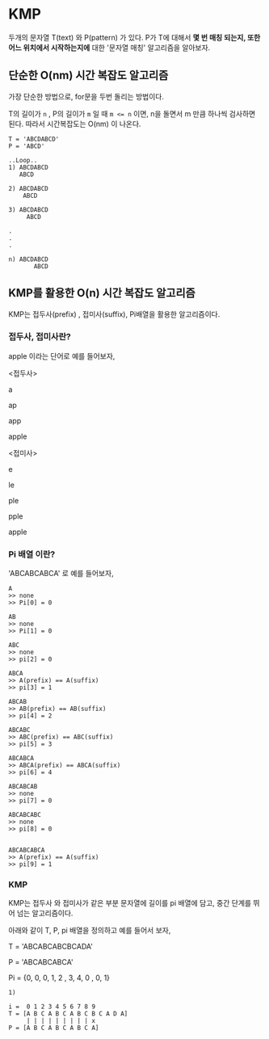 # KMP

두개의 문자열 T(text) 와 P(pattern) 가 있다. P가 T에 대해서 __몇 번 매칭 되는지, 또한 어느 위치에서 시작하는지에__ 대한 '문자열 매칭' 알고리즘을 알아보자.



## 단순한 O(nm) 시간 복잡도 알고리즘

가장 단순한 방법으로,  for문을 두번 돌리는 방법이다.  

T의 길이가 `n`  , P의 길이가 `m` 일 때 `m <= n` 이면,  n을 돌면서 m 만큼 하나씩 검사하면 된다. 따라서 시간복잡도는 O(nm) 이 나온다.



```
T = 'ABCDABCD'
P = 'ABCD'

..Loop..
1) ABCDABCD
   ABCD

2) ABCDABCD
    ABCD
    
3) ABCDABCD
     ABCD
     
.
.
.

n) ABCDABCD
       ABCD

```



## KMP를 활용한 O(n) 시간 복잡도 알고리즘

KMP는 접두사(prefix) , 접미사(suffix), Pi배열을 활용한 알고리즘이다.



### 접두사, 접미사란?

apple 이라는 단어로 예를 들어보자,



<접두사>

a

ap

app

apple



<접미사>

e

le

ple

pple

apple



### Pi 배열 이란?

'ABCABCABCA' 로 예를 들어보자,

```
A
>> none
>> Pi[0] = 0

AB
>> none
>> Pi[1] = 0

ABC
>> none
>> pi[2] = 0

ABCA
>> A(prefix) == A(suffix)
>> pi[3] = 1

ABCAB
>> AB(prefix) == AB(suffix)
>> pi[4] = 2

ABCABC
>> ABC(prefix) == ABC(suffix)
>> pi[5] = 3

ABCABCA
>> ABCA(prefix) == ABCA(suffix)
>> pi[6] = 4

ABCABCAB
>> none
>> pi[7] = 0

ABCABCABC
>> none
>> pi[8] = 0


ABCABCABCA
>> A(prefix) == A(suffix)
>> pi[9] = 1

```



### KMP

KMP는 접두사 와 접미사가 같은 부분 문자열에 길이를 pi 배열에 담고, 중간 단계를 뛰어 넘는 알고리즘이다. 

아래와 같이 T, P, pi 배열을 정의하고 예를 들어서 보자, 

T =  'ABCABCABCBCADA' 

P = 'ABCABCABCA'

Pi = {0, 0, 0, 1, 2 , 3, 4, 0 , 0, 1}



```
1)

i =  0 1 2 3 4 5 6 7 8 9
T = [A B C A B C A B C B C A D A]
     | | | | | | | | | x
P = [A B C A B C A B C A]


```

